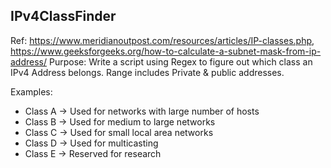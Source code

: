 ## IPv4ClassFinder

Ref: https://www.meridianoutpost.com/resources/articles/IP-classes.php,
     https://www.geeksforgeeks.org/how-to-calculate-a-subnet-mask-from-ip-address/
Purpose: Write a script using Regex to figure out which class an IPv4 Address belongs. Range includes Private & public addresses. 

Examples: 
- Class A -> Used for networks with large number of hosts
- Class B -> Used for medium to large networks
- Class C -> Used for small local area networks
- Class D -> Used for multicasting
- Class E -> Reserved for research